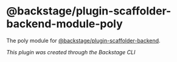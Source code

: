 # @backstage/plugin-scaffolder-backend-module-poly

The poly module for [@backstage/plugin-scaffolder-backend](https://www.npmjs.com/package/@backstage/plugin-scaffolder-backend).

_This plugin was created through the Backstage CLI_
